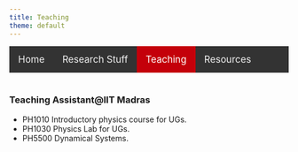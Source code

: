 ```yaml
---
title: Teaching
theme: default
---
```

<style>
    
/* Add a black background color to the top navigation */
.topnav {
  background-color: #333;
  overflow: hidden;
}

/* Style the links inside the navigation bar */
.topnav a {
  float: left;
  color: #f2f2f2;
  text-align: center;
  padding: 14px 16px;
  text-decoration: none;
  font-size: 17px;
}

/* Change the color of links on hover */
.topnav a:hover {
  background-color: #ddd;
  color: black;
}

/* Add a color to the active/current link */
.topnav a.active {
  background-color: #c4000a;
  color: white;
}
</style>
<div class="topnav">
  <a href="index.html">Home</a>
  <a href="res_pub_conf.html">Research Stuff</a>
  <a class="active" href="teaching.html">Teaching</a>
  <a href="resources.html">Resources</a>
</div>
<br>

### Teaching Assistant@IIT Madras

- PH1010 Introductory physics course for UGs.
- PH1030 Physics Lab for UGs.
- PH5500 Dynamical Systems.